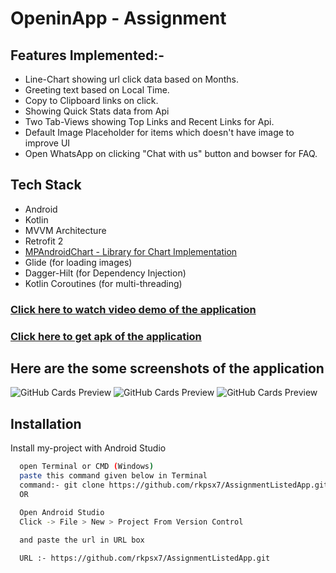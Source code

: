 # OpeninApp - Assignment

## Features Implemented:-

- Line-Chart showing url click data based on Months.
- Greeting text based on Local Time.
- Copy to Clipboard links on click.
- Showing Quick Stats data from Api
- Two Tab-Views showing Top Links and Recent Links for Api.
- Default Image Placeholder for items which doesn't have image to improve UI
- Open WhatsApp on clicking "Chat with us" button and bowser for FAQ.


## Tech Stack

- Android
- Kotlin
- MVVM Architecture
- Retrofit 2 
- [MPAndroidChart - Library for Chart Implementation](https://github.com/PhilJay/MPAndroidChart)
- Glide (for loading images)
- Dagger-Hilt (for Dependency Injection)
- Kotlin Coroutines (for multi-threading) 

### [Click here to watch video demo of the application](https://drive.google.com/file/d/15-7OHGP8wI7Fe0W5FXQySpvTQ5JP60i8/view?usp=sharing)
### [Click here to get apk of the application](https://drive.google.com/file/d/1dbth6GRmTmJmnHM4B8EsTsJd9si09HiZ/view?usp=sharing)

## Here are the some screenshots of the application
![GitHub Cards Preview](https://firebasestorage.googleapis.com/v0/b/customcamarax.appspot.com/o/dummyNotToUseImages%2FWhatsApp%20Image%202023-04-26%20at%2000.38.36.jpg?alt=media&token=9c7534f1-b05b-4b8d-8acf-a344917a7fb5)
![GitHub Cards Preview](https://firebasestorage.googleapis.com/v0/b/customcamarax.appspot.com/o/dummyNotToUseImages%2FIMG-20230426-WA0006.jpg?alt=media&token=a466c8dd-0228-447b-b081-d7877d45f105)
![GitHub Cards Preview](https://firebasestorage.googleapis.com/v0/b/customcamarax.appspot.com/o/dummyNotToUseImages%2FIMG-20230426-WA0003.jpg?alt=media&token=61de4d40-faff-4dfd-898f-b37106a0769c)


## Installation

Install my-project with Android Studio

```bash
  open Terminal or CMD (Windows)
  paste this command given below in Terminal
  command:- git clone https://github.com/rkpsx7/AssignmentListedApp.git
  OR

  Open Android Studio
  Click -> File > New > Project From Version Control
 
  and paste the url in URL box

  URL :- https://github.com/rkpsx7/AssignmentListedApp.git
```
